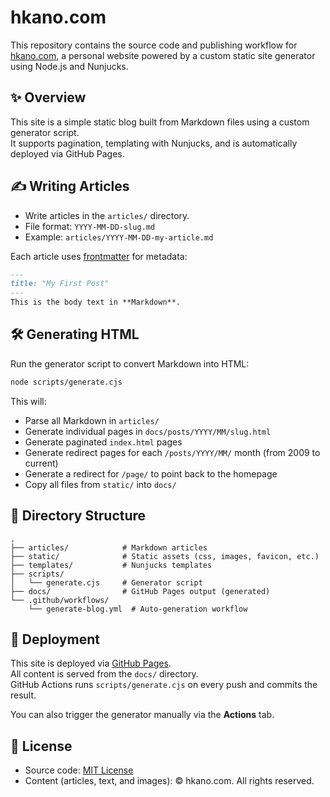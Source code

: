 # hkano.com

This repository contains the source code and publishing workflow for [hkano.com](https://hkano.com), a personal website powered by a custom static site generator using Node.js and Nunjucks.

## ✨ Overview

This site is a simple static blog built from Markdown files using a custom generator script.  
It supports pagination, templating with Nunjucks, and is automatically deployed via GitHub Pages.

## ✍️ Writing Articles

- Write articles in the `articles/` directory.
- File format: `YYYY-MM-DD-slug.md`
- Example: `articles/YYYY-MM-DD-my-article.md`

Each article uses [frontmatter](https://github.com/jonschlinkert/gray-matter) for metadata:

```markdown
---
title: "My First Post"
---
This is the body text in **Markdown**.
```

## 🛠️ Generating HTML

Run the generator script to convert Markdown into HTML:

```bash
node scripts/generate.cjs
```

This will:
- Parse all Markdown in `articles/`
- Generate individual pages in `docs/posts/YYYY/MM/slug.html`
- Generate paginated `index.html` pages
- Generate redirect pages for each `/posts/YYYY/MM/` month (from 2009 to current)
- Generate a redirect for `/page/` to point back to the homepage
- Copy all files from `static/` into `docs/`

## 🧩 Directory Structure

```
.
├── articles/            # Markdown articles
├── static/              # Static assets (css, images, favicon, etc.)
├── templates/           # Nunjucks templates
├── scripts/
│   └── generate.cjs     # Generator script
├── docs/                # GitHub Pages output (generated)
└── .github/workflows/
    └── generate-blog.yml  # Auto-generation workflow
```

## 🚀 Deployment

This site is deployed via [GitHub Pages](https://pages.github.com/).  
All content is served from the `docs/` directory.  
GitHub Actions runs `scripts/generate.cjs` on every push and commits the result.

You can also trigger the generator manually via the **Actions** tab.

## 📄 License

- Source code: [MIT License](https://opensource.org/licenses/MIT)
- Content (articles, text, and images): © hkano.com. All rights reserved.
